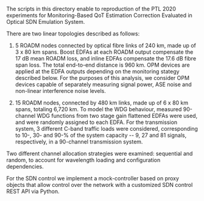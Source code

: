 The scripts in this directory enable to reproduction of the PTL 2020 experiments for Monitoring-Based QoT Estimation Correction Evaluated in Optical SDN Emulation System.

There are two linear topologies described as follows:

1) 5 ROADM nodes connected by optical fibre links of 240 km, made up of 3 x 80 km spans. Boost EDFAs at each ROADM output compensate the 17 dB mean ROADM loss, and inline EDFAs compensate the 17.6 dB fibre span loss. The total end-to-end distance is 960 km. OPM devices are applied at the EDFA outputs depending on the monitoring stategy described below. For the purposes of this analysis, we consider OPM devices capable of separately measuring signal power, ASE noise and non-linear interference noise levels.

2) 15 ROADM nodes, connected by 480 km links, made up of 6 x 80 km spans, totaling 6,720 km. To model the WDG behaviour, measured 90-channel WDG functions from two stage gain flattened EDFAs were used, and were randomly assigned to each EDFA.
For the transmission system, 3 different C-band traffic loads were considered, corresponding to 10-, 30- and 90-% of the system capacity -- 9, 27 and 81 signals, respectively, in a 90-channel transmission system. 

Two different channel allocation strategies were examined: sequential and random, to account for wavelength loading and configuration dependencies.

For the SDN control we implement a mock-controller based on proxy objects that allow control over the network with a customized SDN control REST API via Python.
